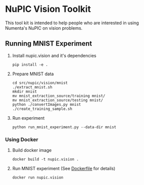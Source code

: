 # NuPIC Vision Toolkit

This tool kit is intended to help people who are interested in using Numenta's NuPIC on vision problems.

## Running MNIST Experiment

1. Install nupic.vision and it's dependencies
    ```
    pip install -e .
    ```

2. Prepare MNIST data
    ```
    cd src/nupic/vision/mnist
    ./extract_mnist.sh
    mkdir mnist
    mv mnist_extraction_source/training mnist/
    mv mnist_extraction_source/testing mnist/
    python ./convertImages.py mnist
    ./create_training_sample.sh
    ```
3. Run experiment
    ```
    python run_mnist_experiment.py --data-dir mnist
    ```

### Using Docker

1. Build docker image
    ```
    docker build -t nupic.vision .
    ```
2. Run MNIST experiment (See [Dockerfile](./Dockerfile) for details)
    ```
    docker run nupic.vision 
    ```